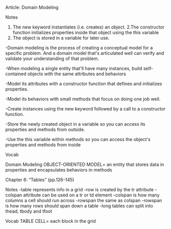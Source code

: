 Article:
Domain Modeling

Notes

1. The new keyword instantiates (i.e. creates) an object.
2.The constructor function initializes properties inside that object using the this variable
3. The object is stored in a variable for later use.

-Domain modeling is the process of creating a conceptual model for a specific problem. And a domain model that's articulated well can verify and validate your understanding of that problem.

-When modeling a single entity that'll have many instances, build self-contained objects with the same attributes and behaviors

-Model its attributes with a constructor function that defines and initializes properties.

-Model its behaviors with small methods that focus on doing one job well.

-Create instances using the new keyword followed by a call to a constructor function.

-Store the newly created object in a variable so you can access its properties and methods from outside.

-Use the this variable within methods so you can access the object's properties and methods from inside

Vocab

Domain Modeling
OBJECT-ORIENTED MODEL=  an entity that stores data in properties and encapsulates behaviors in methods


Chapter 6: “Tables” (pp.126-145)

Notes
-table represents info in a grid
-row is created by the tr attribute
-colspan attribute can be used on a tr or td element
-colspan is how many columns a cell should run across
-rowspan the same as colspan
-rowspan is how many rows should span down a table
-long tables can split into thead, tbody and tfoot


Vocab
TABLE CELL= each block in the grid


